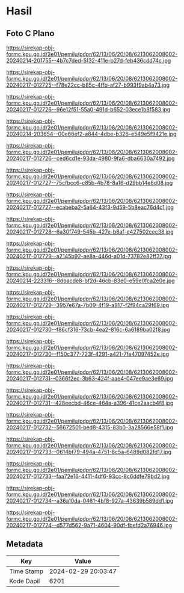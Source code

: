 # Hasil

## Foto C Plano

https://sirekap-obj-formc.kpu.go.id/2e01/pemilu/pdpr/62/13/06/20/08/6213062008002-20240214-201755--4b7c7ded-5f32-411e-b27d-feb436cdd74c.jpg

https://sirekap-obj-formc.kpu.go.id/2e01/pemilu/pdpr/62/13/06/20/08/6213062008002-20240217-012725--f78e22cc-b85c-4ffb-af27-b993f9ab4a73.jpg

https://sirekap-obj-formc.kpu.go.id/2e01/pemilu/pdpr/62/13/06/20/08/6213062008002-20240217-012726--96e12f51-55a0-491d-b652-03ece1b8f583.jpg

https://sirekap-obj-formc.kpu.go.id/2e01/pemilu/pdpr/62/13/06/20/08/6213062008002-20240214-203654--00e66ef2-a844-4dbe-b326-e549e5f9421e.jpg

https://sirekap-obj-formc.kpu.go.id/2e01/pemilu/pdpr/62/13/06/20/08/6213062008002-20240217-012726--ced6cd1e-93da-4980-9fa6-dba6630a7492.jpg

https://sirekap-obj-formc.kpu.go.id/2e01/pemilu/pdpr/62/13/06/20/08/6213062008002-20240217-012727--75cfbcc6-c85b-4b78-8a16-d29bb14e8d08.jpg

https://sirekap-obj-formc.kpu.go.id/2e01/pemilu/pdpr/62/13/06/20/08/6213062008002-20240217-012727--ecabeba2-5a64-43f3-9d59-5b8eac76d4c1.jpg

https://sirekap-obj-formc.kpu.go.id/2e01/pemilu/pdpr/62/13/06/20/08/6213062008002-20240217-012728--6a30f749-545b-427e-b8af-e427502cec38.jpg

https://sirekap-obj-formc.kpu.go.id/2e01/pemilu/pdpr/62/13/06/20/08/6213062008002-20240217-012729--a2145b92-ae8a-446d-a01d-73782e82ff37.jpg

https://sirekap-obj-formc.kpu.go.id/2e01/pemilu/pdpr/62/13/06/20/08/6213062008002-20240214-223316--8dbacde8-bf2d-46cb-83e0-e59e0fca2e0e.jpg

https://sirekap-obj-formc.kpu.go.id/2e01/pemilu/pdpr/62/13/06/20/08/6213062008002-20240217-012729--3957e67a-7b09-4f19-a917-f2f94ca29f69.jpg

https://sirekap-obj-formc.kpu.go.id/2e01/pemilu/pdpr/62/13/06/20/08/6213062008002-20240217-012730--f86cf316-73cb-4ea2-816c-6a6189ba02f8.jpg

https://sirekap-obj-formc.kpu.go.id/2e01/pemilu/pdpr/62/13/06/20/08/6213062008002-20240217-012730--f150c377-723f-4291-a421-7fe47097452e.jpg

https://sirekap-obj-formc.kpu.go.id/2e01/pemilu/pdpr/62/13/06/20/08/6213062008002-20240217-012731--0366f2ec-3b63-424f-aae4-047ee9ae3e69.jpg

https://sirekap-obj-formc.kpu.go.id/2e01/pemilu/pdpr/62/13/06/20/08/6213062008002-20240217-012731--428eecbd-46ce-464a-a396-41ce2aacb4f8.jpg

https://sirekap-obj-formc.kpu.go.id/2e01/pemilu/pdpr/62/13/06/20/08/6213062008002-20240217-012732--56672501-bed8-4315-83b0-3a28566e58f1.jpg

https://sirekap-obj-formc.kpu.go.id/2e01/pemilu/pdpr/62/13/06/20/08/6213062008002-20240217-012733--0614bf79-494a-4751-8c5a-6489d082fd17.jpg

https://sirekap-obj-formc.kpu.go.id/2e01/pemilu/pdpr/62/13/06/20/08/6213062008002-20240217-012733--faa72e16-4411-4df6-93cc-8c6ddfe79bd2.jpg

https://sirekap-obj-formc.kpu.go.id/2e01/pemilu/pdpr/62/13/06/20/08/6213062008002-20240217-012734--a36a10da-0461-4bf8-927a-43639b589dd1.jpg

https://sirekap-obj-formc.kpu.go.id/2e01/pemilu/pdpr/62/13/06/20/08/6213062008002-20240217-012724--d577d562-9a71-4604-90df-fbefd2a76946.jpg


## Metadata

| Key        | Value               |
| ---------- | ------------------- |
| Time Stamp | 2024-02-29 20:03:47 |
| Kode Dapil | 6201                |



